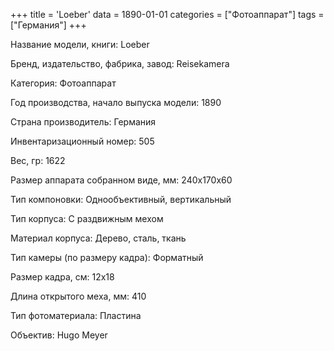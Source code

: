 +++
title = 'Loeber'
data = 1890-01-01
categories = ["Фотоаппарат"]
tags = ["Германия"]
+++

Название модели, книги: Loeber

Бренд, издательство, фабрика, завод: Reisekamera

Категория: Фотоаппарат

Год производства, начало выпуска модели: 1890

Страна производитель: Германия

Инвентаризационный номер: 505

Вес, гр: 1622

Размер аппарата  собранном виде, мм: 240x170х60

Тип компоновки: Однообъективный, вертикальный

Тип корпуса: С раздвижным мехом

Материал корпуса: Дерево, сталь, ткань

Тип камеры (по размеру кадра): Форматный

Размер кадра, см: 12x18

Длина открытого меха, мм: 410

Тип фотоматериала: Пластина

Объектив: Hugo Meyer

